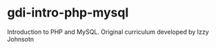 gdi-intro-php-mysql
===================

Introduction to PHP and MySQL. Original curriculum developed by Izzy Johnsotn